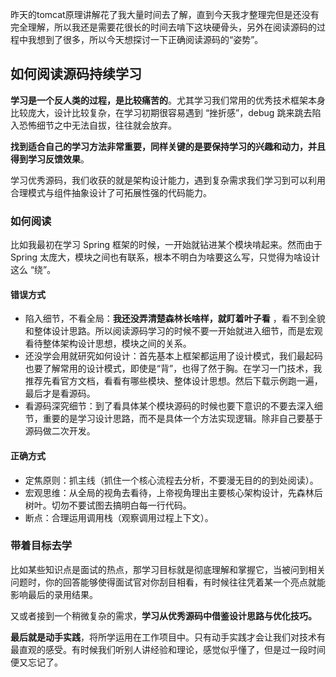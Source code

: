 昨天的tomcat原理讲解花了我大量时间去了解，直到今天我才整理完但是还没有完全理解，所以我还是需要花很长的时间去啃下这块硬骨头，另外在阅读源码的过程中我想到了很多，所以今天想探讨一下正确阅读源码的“姿势”。

## 如何阅读源码持续学习

**学习是一个反人类的过程，是比较痛苦的**。尤其学习我们常用的优秀技术框架本身比较庞大，设计比较复杂，在学习初期很容易遇到 “挫折感”，debug 跳来跳去陷入恐怖细节之中无法自拔，往往就会放弃。

**找到适合自己的学习方法非常重要，同样关键的是要保持学习的兴趣和动力，并且得到学习反馈效果**。

学习优秀源码，我们收获的就是架构设计能力，遇到复杂需求我们学习到可以利用合理模式与组件抽象设计了可拓展性强的代码能力。

### 如何阅读

比如我最初在学习 Spring 框架的时候，一开始就钻进某个模块啃起来。然而由于 Spring 太庞大，模块之间也有联系，根本不明白为啥要这么写，只觉得为啥设计这么 “绕”。

#### 错误方式

- 陷入细节，不看全局：**我还没弄清楚森林长啥样，就盯着叶子看** ，看不到全貌和整体设计思路。所以阅读源码学习的时候不要一开始就进入细节，而是宏观看待整体架构设计思想，模块之间的关系。
- 还没学会用就研究如何设计：首先基本上框架都运用了设计模式，我们最起码也要了解常用的设计模式，即使是“背”，也得了然于胸。在学习一门技术，我推荐先看官方文档，看看有哪些模块、整体设计思想。然后下载示例跑一遍，最后才是看源码。
- 看源码深究细节：到了看具体某个模块源码的时候也要下意识的不要去深入细节，重要的是学习设计思路，而不是具体一个方法实现逻辑。除非自己要基于源码做二次开发。

#### 正确方式

- 定焦原则：抓主线（抓住一个核心流程去分析，不要漫无目的的到处阅读）。
- 宏观思维：从全局的视角去看待，上帝视角理出主要核心架构设计，先森林后树叶。切勿不要试图去搞明白每一行代码。
- 断点：合理运用调用栈（观察调用过程上下文）。

### 带着目标去学

比如某些知识点是面试的热点，那学习目标就是彻底理解和掌握它，当被问到相关问题时，你的回答能够使得面试官对你刮目相看，有时候往往凭着某一个亮点就能影响最后的录用结果。

又或者接到一个稍微复杂的需求，**学习从优秀源码中借鉴设计思路与优化技巧。**

**最后就是动手实践**，将所学运用在工作项目中。只有动手实践才会让我们对技术有最直观的感受。有时候我们听别人讲经验和理论，感觉似乎懂了，但是过一段时间便又忘记了。